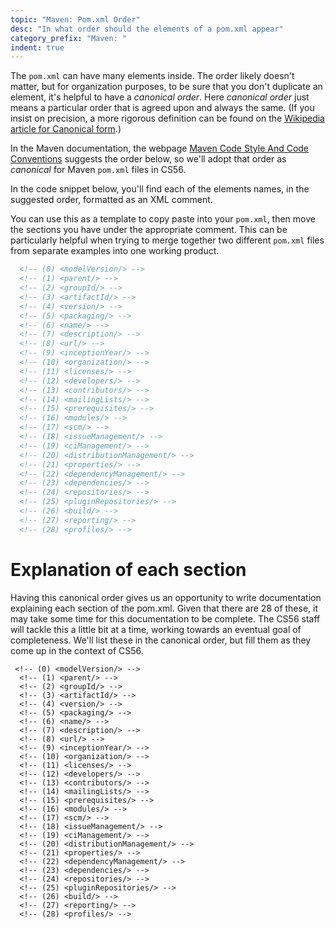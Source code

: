 ```yaml
---
topic: "Maven: Pom.xml Order"
desc: "In what order should the elements of a pom.xml appear"
category_prefix: "Maven: "
indent: true
---
```


The `pom.xml` can have many elements inside.   The order likely doesn't matter, but for organization purposes, to be sure that you don't 
duplicate an element, it's helpful to have a *canonical order*.  Here *canonical order* just means a particular order that is agreed upon and always the same.  (If you insist on precision, a more rigorous definition can be found on the [Wikipedia article for Canonical form](https://en.wikipedia.org/wiki/Canonical_form).)

In the Maven documentation, the webpage [Maven Code Style And Code Conventions](https://maven.apache.org/developers/conventions/code.html) suggests the order below, so we'll adopt that order as *canonical* for Maven `pom.xml` files in CS56.    

In the code snippet below, you'll find each of the elements names, in the suggested order, formatted as an XML comment.

You can use this as a template to copy paste into your `pom.xml`, then move the sections
you have under the appropriate comment.   This can be particularly helpful when trying to merge together two different `pom.xml` files
from separate examples into one working product.
 
```xml
  <!-- (0) <modelVersion/> -->
  <!-- (1) <parent/> -->
  <!-- (2) <groupId/> -->
  <!-- (3) <artifactId/> -->
  <!-- (4) <version/> -->
  <!-- (5) <packaging/> -->
  <!-- (6) <name/> -->
  <!-- (7) <description/> -->
  <!-- (8) <url/> -->
  <!-- (9) <inceptionYear/> -->
  <!-- (10) <organization/> -->
  <!-- (11) <licenses/> -->
  <!-- (12) <developers/> -->
  <!-- (13) <contributors/> --> 
  <!-- (14) <mailingLists/> -->
  <!-- (15) <prerequisites/> -->
  <!-- (16) <modules/> -->
  <!-- (17) <scm/> -->
  <!-- (18) <issueManagement/> -->
  <!-- (19) <ciManagement/> -->
  <!-- (20) <distributionManagement/> -->
  <!-- (21) <properties/> -->
  <!-- (22) <dependencyManagement/> -->
  <!-- (23) <dependencies/> -->
  <!-- (24) <repositories/> -->
  <!-- (25) <pluginRepositories/> -->
  <!-- (26) <build/> -->
  <!-- (27) <reporting/> -->
  <!-- (28) <profiles/> -->
 ```
# Explanation of each section

Having this canonical order gives us an opportunity to write documentation explaining each section of the pom.xml.   Given that there are 28 of these, it may take some time for this documentation to be complete.     The CS56 staff will tackle this a little bit at a time, working towards an eventual goal of completeness.   We'll list these in the canonical order, but fill them as they come up in the context of CS56. 

```
 <!-- (0) <modelVersion/> -->
  <!-- (1) <parent/> -->
  <!-- (2) <groupId/> -->
  <!-- (3) <artifactId/> -->
  <!-- (4) <version/> -->
  <!-- (5) <packaging/> -->
  <!-- (6) <name/> -->
  <!-- (7) <description/> -->
  <!-- (8) <url/> -->
  <!-- (9) <inceptionYear/> -->
  <!-- (10) <organization/> -->
  <!-- (11) <licenses/> -->
  <!-- (12) <developers/> -->
  <!-- (13) <contributors/> --> 
  <!-- (14) <mailingLists/> -->
  <!-- (15) <prerequisites/> -->
  <!-- (16) <modules/> -->
  <!-- (17) <scm/> -->
  <!-- (18) <issueManagement/> -->
  <!-- (19) <ciManagement/> -->
  <!-- (20) <distributionManagement/> -->
  <!-- (21) <properties/> -->
  <!-- (22) <dependencyManagement/> -->
  <!-- (23) <dependencies/> -->
  <!-- (24) <repositories/> -->
  <!-- (25) <pluginRepositories/> -->
  <!-- (26) <build/> -->
  <!-- (27) <reporting/> -->
  <!-- (28) <profiles/> -->
```
